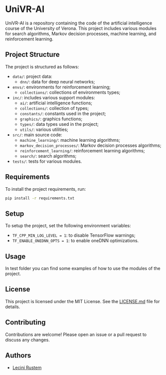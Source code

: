 # UniVR-AI

UniVR-AI is a repository containing the code of the artificial intelligence course of the University of Verona. This project includes various modules for search algorithms, Markov decision processes, machine learning, and reinforcement learning.

## Project Structure

The project is structured as follows:

- `data/`: project data:
  - `dnn/`: data for deep neural networks;
- `envs/`: environments for reinforcement learning;
  - `collections/`: collections of environments types;
- `inc/`: includes various support modules:
  - `ai/`: artificial intelligence functions;
  - `collections/`: collection of types;
  - `constants/`: constants used in the project;
  - `graphics/`: graphics functions;
  - `types/`: data types used in the project;
  - `utils/`: various utilities;
- `src/`: main source code:
  - `machine_learning/`: machine learning algorithms;
  - `markov_decision_processes/`: Markov decision processes algorithms;
  - `reinforcement_learning/`: reinforcement learning algorithms;
  - `search/`: search algorithms;
- `tests/`: tests for various modules.

## Requirements

To install the project requirements, run:

```bash
pip install -r requirements.txt
```

## Setup

To setup the project, set the following environment variables:

- `TF_CPP_MIN_LOG_LEVEL = 1`: to disable TensorFlow warnings;
- `TF_ENABLE_ONEDNN_OPTS = 1`: to enable oneDNN optimizations.

## Usage

In test folder you can find some examples of how to use the modules of the project.

## License

This project is licensed under the MIT License. See the [LICENSE.md](LICENSE.md) file for details.

## Contributing

Contributions are welcome! Please open an issue or a pull request to discuss any changes.

## Authors

- [Lecini Rustem](https://github.com/RustemL02)
